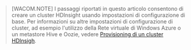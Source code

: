 > [WACOM.NOTE] I passaggi riportati in questo articolo consentono di creare un cluster HDInsight usando impostazioni di configurazione di base. Per informazioni su altre impostazioni di configurazione di cluster, ad esempio l'utilizzo della Rete virtuale di Windows Azure o un metastore Hive e Oozie, vedere [Provisioning di un cluster HDInsigh][Provisioning di un cluster HDInsigh].

  [Provisioning di un cluster HDInsigh]: http://azure.microsoft.com/it-it/documentation/articles/hdinsight-provision-clusters/
